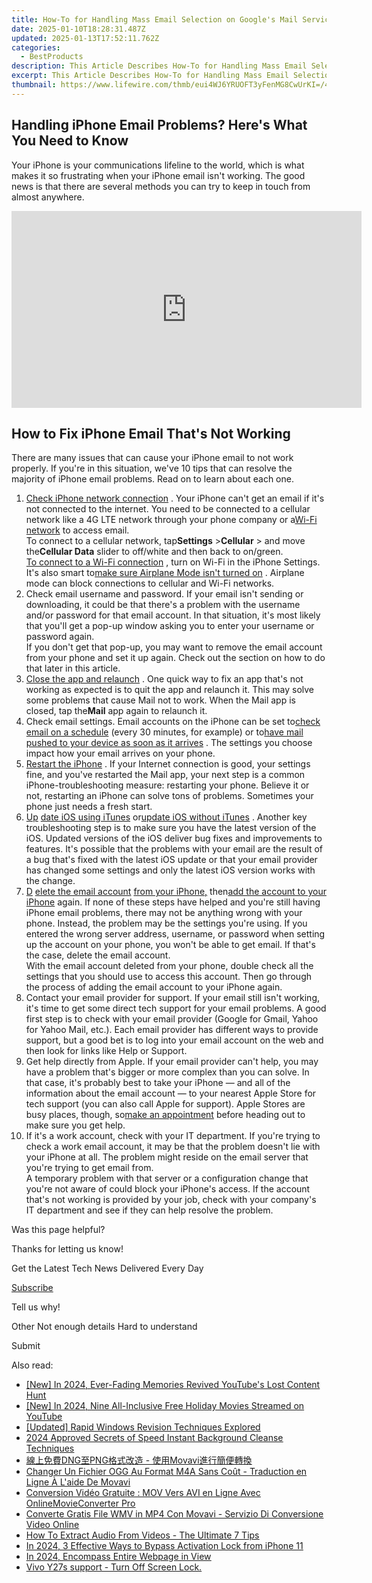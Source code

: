 ```yaml
---
title: How-To for Handling Mass Email Selection on Google's Mail Service
date: 2025-01-10T18:28:31.487Z
updated: 2025-01-13T17:52:11.762Z
categories:
  - BestProducts
description: This Article Describes How-To for Handling Mass Email Selection on Google's Mail Service
excerpt: This Article Describes How-To for Handling Mass Email Selection on Google's Mail Service
thumbnail: https://www.lifewire.com/thmb/eui4WJ6YRUOFT3yFenMG8CwUrKI=/400x300/filters:no_upscale():max_bytes(150000):strip_icc():format(webp)/Gmail-Logo-57e3e0b75f9b586c35507780.png
---
```


## Handling iPhone Email Problems? Here's What You Need to Know
 Your iPhone is your communications lifeline to the world, which is what makes it so frustrating when your iPhone email isn't working. The good news is that there are several methods you can try to keep in touch from almost anywhere.

<!-- affiliate ads begin -->
<iframe width="560" height="315" src="https://www.youtube.com/embed/aIx71tPaWKg?si=lG5OiUe-M6eBJf5b" title="YouTube video player" frameborder="0" allow="accelerometer; autoplay; clipboard-write; encrypted-media; gyroscope; picture-in-picture; web-share" referrerpolicy="strict-origin-when-cross-origin" allowfullscreen></iframe>
<!-- affiliate ads end -->

## How to Fix iPhone Email That's Not Working

 There are many issues that can cause your iPhone email to not work properly. If you're in this situation, we've 10 tips that can resolve the majority of iPhone email problems. Read on to learn about each one.

1. [Check iPhone network connection](https://www.lifewire.com/check-network-connection-status-of-wireless-devices-818268) . Your iPhone can't get an email if it's not connected to the internet. You need to be connected to a cellular network like a 4G LTE network through your phone company or a[Wi-Fi network](https://www.lifewire.com/iphone-cant-connect-to-wifi-fix-1999602) to access email.  
 To connect to a cellular network, tap**Settings** \>**Cellular** \> and move the**Cellular Data** slider to off/white and then back to on/green.  
[To connect to a Wi-Fi connection](https://www.lifewire.com/save-time-and-money-using-wifi-817904) , turn on Wi-Fi in the iPhone Settings.  
 It's also smart to[make sure Airplane Mode isn't turned on](https://www.lifewire.com/what-is-iphone-airplane-mode-2000238) . Airplane mode can block connections to cellular and Wi-Fi networks.
2. Check email username and password. If your email isn't sending or downloading, it could be that there's a problem with the username and/or password for that email account. In that situation, it's most likely that you'll get a pop-up window asking you to enter your username or password again.  
 If you don't get that pop-up, you may want to remove the email account from your phone and set it up again. Check out the section on how to do that later in this article.
3. [Close the app and relaunch](https://www.lifewire.com/quit-apps-on-iphone-2000287) . One quick way to fix an app that's not working as expected is to quit the app and relaunch it. This may solve some problems that cause Mail not to work. When the Mail app is closed, tap the**Mail** app again to relaunch it.
4. Check email settings. Email accounts on the iPhone can be set to[check email on a schedule](https://www.lifewire.com/make-iphone-mail-check-for-new-mail-less-often-or-never-1172558) (every 30 minutes, for example) or to[have mail pushed to your device as soon as it arrives](https://www.lifewire.com/what-do-iphone-email-settings-do-2000086) . The settings you choose impact how your email arrives on your phone.
5. [Restart the iPhone](https://www.lifewire.com/how-to-restart-iphone-2000288) . If your Internet connection is good, your settings fine, and you've restarted the Mail app, your next step is a common iPhone-troubleshooting measure: restarting your phone. Believe it or not, restarting an iPhone can solve tons of problems. Sometimes your phone just needs a fresh start.
6. [Up](https://www.lifewire.com/upgrade-iphones-operating-system-2000293) [date iOS using iTunes](https://www.lifewire.com/upgrade-iphones-operating-system-2000293) or[update iOS without iTunes](https://www.lifewire.com/upgrade-ios-on-iphone-connecting-itunes-1999188) . Another key troubleshooting step is to make sure you have the latest version of the iOS. Updated versions of the iOS deliver bug fixes and improvements to features. It's possible that the problems with your email are the result of a bug that's fixed with the latest iOS update or that your email provider has changed some settings and only the latest iOS version works with the change.
7. [D](https://www.lifewire.com/delete-email-account-from-iphone-4136941) [elete the email account](https://www.lifewire.com/delete-email-account-from-iphone-4136941) [from your iPhone,](https://www.lifewire.com/delete-email-account-from-iphone-4136941) then[add the account to your iPhone](https://www.lifewire.com/add-email-account-to-iphone-4582835) again. If none of these steps have helped and you're still having iPhone email problems, there may not be anything wrong with your phone. Instead, the problem may be the settings you're using. If you entered the wrong server address, username, or password when setting up the account on your phone, you won't be able to get email. If that's the case, delete the email account.  
 With the email account deleted from your phone, double check all the settings that you should use to access this account. Then go through the process of adding the email account to your iPhone again.
8. Contact your email provider for support. If your email still isn't working, it's time to get some direct tech support for your email problems. A good first step is to check with your email provider (Google for Gmail, Yahoo for Yahoo Mail, etc.). Each email provider has different ways to provide support, but a good bet is to log into your email account on the web and then look for links like Help or Support.
9. Get help directly from Apple. If your email provider can't help, you may have a problem that's bigger or more complex than you can solve. In that case, it's probably best to take your iPhone — and all of the information about the email account — to your nearest Apple Store for tech support (you can also call Apple for support). Apple Stores are busy places, though, so[make an appointment](https://www.lifewire.com/make-apple-store-appointment-with-app-1999600) before heading out to make sure you get help.
10. If it's a work account, check with your IT department. If you're trying to check a work email account, it may be that the problem doesn't lie with your iPhone at all. The problem might reside on the email server that you're trying to get email from.  
 A temporary problem with that server or a configuration change that you're not aware of could block your iPhone's access. If the account that's not working is provided by your job, check with your company's IT department and see if they can help resolve the problem.

Was this page helpful?

Thanks for letting us know!

 Get the Latest Tech News Delivered Every Day

[Subscribe](https://www.lifewire.com/#)

Tell us why!

 Other  Not enough details  Hard to understand

 Submit

<ins class="adsbygoogle"
     style="display:block"
     data-ad-format="autorelaxed"
     data-ad-client="ca-pub-7571918770474297"
     data-ad-slot="1223367746"></ins>

<ins class="adsbygoogle"
     style="display:block"
     data-ad-client="ca-pub-7571918770474297"
     data-ad-slot="8358498916"
     data-ad-format="auto"
     data-full-width-responsive="true"></ins>

<span class="atpl-alsoreadstyle">Also read:</span>
<div><ul>
<li><a href="https://youtube-webster.techidaily.com/n-2024-ever-fading-memories-revived-youtubes-lost-content-hunt/"><u>[New] In 2024, Ever-Fading Memories Revived YouTube's Lost Content Hunt</u></a></li>
<li><a href="https://youtube-lab.techidaily.com/n-2024-nine-all-inclusive-free-holiday-movies-streamed-on-youtube/"><u>[New] In 2024, Nine All-Inclusive Free Holiday Movies Streamed on YouTube</u></a></li>
<li><a href="https://extra-guidance.techidaily.com/updated-rapid-windows-revision-techniques-explored/"><u>[Updated] Rapid Windows Revision Techniques Explored</u></a></li>
<li><a href="https://extra-guidance.techidaily.com/2024-approved-secrets-of-speed-instant-background-cleanse-techniques/"><u>2024 Approved Secrets of Speed Instant Background Cleanse Techniques</u></a></li>
<li><a href="https://techtrends.techidaily.com/1726227664536-dngpng-movavi/"><u>線上免費DNG至PNG格式改造 - 使用Movavi進行簡便轉換</u></a></li>
<li><a href="https://techtrends.techidaily.com/changer-un-fichier-ogg-au-format-m4a-sans-cout-traduction-en-ligne-a-laide-de-movavi/"><u>Changer Un Fichier OGG Au Format M4A Sans Coût - Traduction en Ligne À L'aide De Movavi</u></a></li>
<li><a href="https://techtrends.techidaily.com/conversion-video-gratuite-mov-vers-avi-en-ligne-avec-onlinemovieconverter-pro/"><u>Conversion Vidéo Gratuite : MOV Vers AVI en Ligne Avec OnlineMovieConverter Pro</u></a></li>
<li><a href="https://techtrends.techidaily.com/converte-gratis-file-wmv-in-mp4-con-movavi-servizio-di-conversione-video-online/"><u>Converte Gratis File WMV in MP4 Con Movavi - Servizio Di Conversione Video Online</u></a></li>
<li><a href="https://discover-dash.techidaily.com/how-to-extract-audio-from-videos-the-ultimate-7-tips/"><u>How To Extract Audio From Videos - The Ultimate 7 Tips</u></a></li>
<li><a href="https://activate-lock.techidaily.com/in-2024-3-effective-ways-to-bypass-activation-lock-from-iphone-11-by-drfone-ios/"><u>In 2024, 3 Effective Ways to Bypass Activation Lock from iPhone 11</u></a></li>
<li><a href="https://screen-mirroring-recording.techidaily.com/in-2024-encompass-entire-webpage-in-view/"><u>In 2024, Encompass Entire Webpage in View</u></a></li>
<li><a href="https://techidaily.com/vivo-y27s-support-turn-off-screen-lock-by-drfone-android-unlock-android-unlock/"><u>Vivo Y27s support - Turn Off Screen Lock.</u></a></li>
</ul></div>

